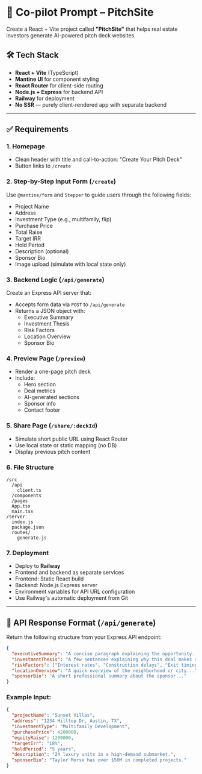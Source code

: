 # 🧠 Co-pilot Prompt – PitchSite

Create a React + Vite project called **"PitchSite"** that helps real estate investors generate AI-powered pitch deck websites.

## 🛠 Tech Stack

- **React + Vite** (TypeScript)
- **Mantine UI** for component styling
- **React Router** for client-side routing
- **Node.js + Express** for backend API
- **Railway** for deployment
- **No SSR** — purely client-rendered app with separate backend

---

## ✅ Requirements

### 1. Homepage

- Clean header with title and call-to-action: "Create Your Pitch Deck"
- Button links to `/create`

### 2. Step-by-Step Input Form (`/create`)

Use `@mantine/form` and `Stepper` to guide users through the following fields:

- Project Name
- Address
- Investment Type (e.g., multifamily, flip)
- Purchase Price
- Total Raise
- Target IRR
- Hold Period
- Description (optional)
- Sponsor Bio
- Image upload (simulate with local state only)

### 3. Backend Logic (`/api/generate`)

Create an Express API server that:

- Accepts form data via `POST` to `/api/generate`
- Returns a JSON object with:
  - Executive Summary
  - Investment Thesis
  - Risk Factors
  - Location Overview
  - Sponsor Bio

### 4. Preview Page (`/preview`)

- Render a one-page pitch deck
- Include:
  - Hero section
  - Deal metrics
  - AI-generated sections
  - Sponsor info
  - Contact footer

### 5. Share Page (`/share/:deckId`)

- Simulate short public URL using React Router
- Use local state or static mapping (no DB)
- Display previous pitch content

### 6. File Structure

```
/src
  /api
    client.ts
  /components
  /pages
  App.tsx
  main.tsx
/server
  index.js
  package.json
  routes/
    generate.js
```

### 7. Deployment

- Deploy to **Railway**
- Frontend and backend as separate services
- Frontend: Static React build
- Backend: Node.js Express server
- Environment variables for API URL configuration
- Use Railway's automatic deployment from Git

---

## 📄 API Response Format (`/api/generate`)

Return the following structure from your Express API endpoint:

```json
{
  "executiveSummary": "A concise paragraph explaining the opportunity...",
  "investmentThesis": "A few sentences explaining why this deal makes sense...",
  "riskFactors": ["Interest rates", "Construction delays", "Exit timing"],
  "locationOverview": "A quick overview of the neighborhood or city...",
  "sponsorBio": "A short professional summary about the sponsor..."
}
```

### Example Input:

```json
{
  "projectName": "Sunset Villas",
  "address": "1234 Hilltop Dr, Austin, TX",
  "investmentType": "Multifamily Development",
  "purchasePrice": 4200000,
  "equityRaise": 1200000,
  "targetIrr": "18%",
  "holdPeriod": "5 years",
  "description": "24 luxury units in a high-demand submarket.",
  "sponsorBio": "Taylor Morse has over $50M in completed projects."
}
```
